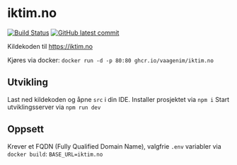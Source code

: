 # iktim.no
[![Build Status](https://img.shields.io/github/workflow/status/VaagenIM/iktim.no/CI)](https://github.com/VaagenIM/iktim.no/)
[![GitHub latest commit](https://img.shields.io/github/last-commit/VaagenIM/iktim.no)](https://github.com/VaagenIM/iktim.no/commit/)

Kildekoden til https://iktim.no

Kjøres via docker:
`docker run -d -p 80:80 ghcr.io/vaagenim/iktim.no`

## Utvikling
Last ned kildekoden og åpne `src` i din IDE.
Installer prosjektet via `npm i`
Start utviklingsserver via `npm run dev`

## Oppsett
Krever et FQDN (Fully Qualified Domain Name), valgfrie `.env` variabler via `docker build`:
`BASE_URL=iktim.no`
